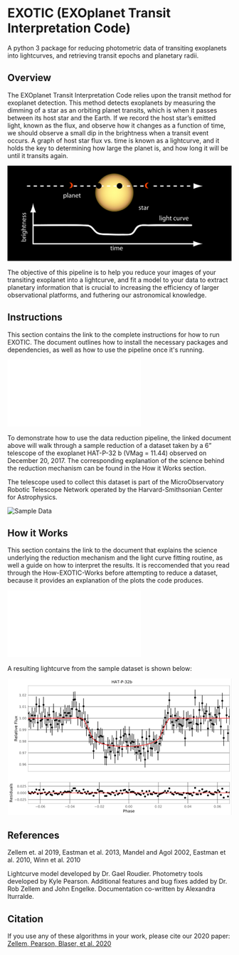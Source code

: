 # EXOTIC (EXOplanet Transit Interpretation Code)
A python 3 package for reducing photometric data of transiting exoplanets into lightcurves, and retrieving transit epochs and planetary radii.

## Overview
The EXOplanet Transit Interpretation Code relies upon the transit method for exoplanet detection. This method detects exoplanets by measuring the dimming of a star as an orbiting planet transits, which is when it passes between its host star and the Earth. If we record the host star’s emitted light, known as the flux, and observe how it changes as a function of time, we should observe a small dip in the brightness when a transit event occurs. A graph of host star flux vs. time is known as a lightcurve, and it holds the key to determining how large the planet is, and how long it will be until it transits again.

![](README-images/transitsimple.jpg)

The objective of this pipeline is to help you reduce your images of your transiting exoplanet into a lightcurve, and fit a model to your data to extract planetary information that is crucial to increasing the efficiency of larger observational platforms, and futhering our astronomical knowledge.

## Instructions
This section contains the link to the complete instructions for how to run EXOTIC. The document outlines how to install the necessary packages and dependencies, as well as how to use the pipeline once it's running. 

![EXOTIC Instructions](Documentation/EXOTIC-Instructions.pdf)

To demonstrate how to use the data reduction pipeline, the linked document above will walk through a sample reduction of a dataset taken by a 6” telescope of the exoplanet HAT-P-32 b (VMag = 11.44) observed on December 20, 2017. The corresponding explanation of the science behind the reduction mechanism can be found in the How it Works section. 

The telescope used to collect this dataset is part of the MicroObservatory Robotic Telescope Network operated by the Harvard-Smithsonian Center for Astrophysics.

![Sample Data](sample-data)

## How it Works

This section contains the link to the document that explains the science underlying the reduction mechanism and the light curve fitting routine, as well a guide on how to interpret the results. It is reccomended that you read through the How-EXOTIC-Works before attempting to reduce a dataset, because it provides an explanation of the plots the code produces.

![How EXOTIC Works](Documentation/How-EXOTIC-Works.pdf)


A resulting lightcurve from the sample dataset is shown below:

![](README-images/HAT-P-32bExample.png)


## References
Zellem et. al 2019, Eastman et al. 2013, Mandel and Agol 2002, Eastman et al. 2010, Winn et al. 2010

Lightcurve model developed by Dr. Gael Roudier.
Photometry tools developed by Kyle Pearson.
Additional features and bug fixes added by Dr. Rob Zellem and John Engelke.
Documentation co-written by Alexandra Iturralde.


## Citation
If you use any of these algorithms in your work, please cite our 2020 paper: [Zellem, Pearson, Blaser, et al. 2020](https://ui.adsabs.harvard.edu/abs/2020arXiv200309046Z/abstract) 

